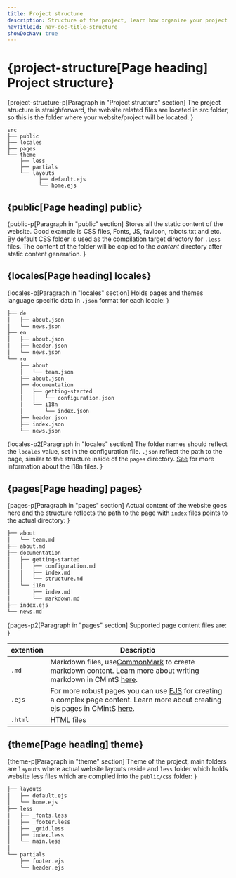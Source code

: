 ```yaml
---
title: Project structure
description: Structure of the project, learn how organize your project and directory naming.
navTitleId: nav-doc-title-structure
showDocNav: true
---
```


# {project-structure[Page heading] Project structure}

{project-structure-p[Paragraph in "Project structure" section]
The project structure is straighforward, the website related files are located
in src folder, so this is the folder where your website/project will be located.
}
```
src
├── public
├── locales
├── pages
└── theme
    ├── less
    ├── partials
    └── layouts
          ├── default.ejs
          └── home.ejs
```

## {public[Page heading] public}

{public-p[Paragraph in "public" section]
Stores all the static content of the website. Good example is CSS files, Fonts,
JS, favicon, robots.txt and etc. By default CSS folder is used as the
compilation target directory for `.less` files. The content of the folder will
be copied to the *content* directory after static content generation.
}

## {locales[Page heading] locales}

{locales-p[Paragraph in "locales" section]
Holds pages and themes language specific data in `.json` format for each locale:
}

```bash
├── de
│   ├── about.json
│   └── news.json
├── en
│   ├── about.json
│   ├── header.json
│   └── news.json
└── ru
    ├── about
    │   └── team.json
    ├── about.json
    ├── documentation
    │   ├── getting-started
    │   │   └── configuration.json
    │   └── i18n
    │       └── index.json
    ├── header.json
    ├── index.json
    └── news.json
```
{locales-p2[Paragraph in "locales" section]
The folder names should reflect the `locales` value, set in the configuration
file. `.json` reflect the path to the page, similar to the structure inside of
the `pages` directory. [See]() for more information about the i18n files.
}

## {pages[Page heading] pages}
{pages-p[Paragraph in "pages" section]
Actual content of the website goes here and the structure reflects the path to
the page with `index` files points to the actual directory:
}

```bash
├── about
│   └── team.md
├── about.md
├── documentation
│   ├── getting-started
│   │   ├── configuration.md
│   │   ├── index.md
│   │   └── structure.md
│   └── i18n
│       ├── index.md
│       └── markdown.md
├── index.ejs
└── news.md
```

{pages-p2[Paragraph in "pages" section]
Supported page content files are:
}

extention | Descriptio
--- | ---
`.md` | Markdown files, use<a href="http://commonmark.org/" target="_blank">CommonMark</a> to create markdown content. Learn more about writing markdown in CMintS <a href="/documentation/pages/markdown" target="_blank">here</a>.
`.ejs` | For more robust pages you can use <a href="http://ejs.co/" target="_blank">EJS</a> for creating a complex page content. Learn more about creating ejs pages in CMintS <a href="/documentation/pages/ejs" target="_blank">here</a>.
`.html` | HTML files

## {theme[Page heading] theme}

{theme-p[Paragraph in "theme" section]
Theme of the project, main folders are `layouts` where actual website layouts
reside and `less` folder which holds website less files which are compiled into
the `public/css` folder:
}

```bash
├── layouts
│   ├── default.ejs
│   └── home.ejs
├── less
│   ├── _fonts.less
│   ├── _footer.less
│   ├── _grid.less
│   ├── index.less
│   └── main.less
│
└── partials
    ├── footer.ejs
    └── header.ejs
```